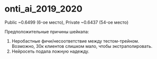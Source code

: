 # onti_ai_2019_2020
Public ~0.6499 (6-ое место), Private ~0.6437 (54-ое место)  

Предположительные причины шейкапа:  
1) Неробастные фичи/несоответствие между тестом-трейном. Возможно, 30к клиентов слишком мало, чтобы экстраполировать. 
2) Нейросеть подала ложную надежду.
